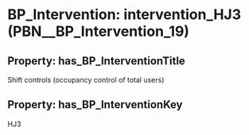 # BP_Intervention: __intervention_HJ3__ (PBN__BP_Intervention_19)

## Property: has_BP_InterventionTitle

Shift controls (occupancy control of total users)

## Property: has_BP_InterventionKey

HJ3

